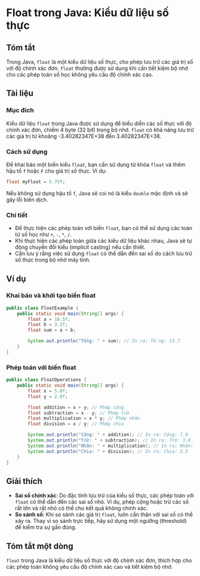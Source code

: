 <!--
Meta Description: # Float trong Java: Kiểu dữ liệu số thực ## Tóm tắt Trong Java, `float` là một kiểu dữ liệu số thực, cho phép lưu trữ các giá trị số với độ chính xác ...
Meta Keywords: float, các, phép, java, kiểu
-->

# Float trong Java: Kiểu dữ liệu số thực

## Tóm tắt
Trong Java, `float` là một kiểu dữ liệu số thực, cho phép lưu trữ các giá trị số với độ chính xác đơn. `float` thường được sử dụng khi cần tiết kiệm bộ nhớ cho các phép toán số học không yêu cầu độ chính xác cao.

## Tài liệu
### Mục đích
Kiểu dữ liệu `float` trong Java được sử dụng để biểu diễn các số thực với độ chính xác đơn, chiếm 4 byte (32 bit) trong bộ nhớ. `float` có khả năng lưu trữ các giá trị từ khoảng -3.40282347E+38 đến 3.40282347E+38. 

### Cách sử dụng
Để khai báo một biến kiểu `float`, bạn cần sử dụng từ khóa `float` và thêm hậu tố `f` hoặc `F` cho giá trị số thực. Ví dụ:

```java
float myFloat = 5.75f;
```

Nếu không sử dụng hậu tố `f`, Java sẽ coi nó là kiểu `double` mặc định và sẽ gây lỗi biên dịch.

### Chi tiết
- Để thực hiện các phép toán với biến `float`, bạn có thể sử dụng các toán tử số học như `+`, `-`, `*`, `/`.
- Khi thực hiện các phép toán giữa các kiểu dữ liệu khác nhau, Java sẽ tự động chuyển đổi kiểu (implicit casting) nếu cần thiết.
- Cần lưu ý rằng việc sử dụng `float` có thể dẫn đến sai số do cách lưu trữ số thực trong bộ nhớ máy tính.

## Ví dụ
### Khai báo và khởi tạo biến float
```java
public class FloatExample {
    public static void main(String[] args) {
        float a = 10.5f;
        float b = 3.2f;
        float sum = a + b;

        System.out.println("Tổng: " + sum); // In ra: Tổng: 13.7
    }
}
```

### Phép toán với biến float
```java
public class FloatOperations {
    public static void main(String[] args) {
        float x = 5.0f;
        float y = 2.0f;

        float addition = x + y; // Phép cộng
        float subtraction = x - y; // Phép trừ
        float multiplication = x * y; // Phép nhân
        float division = x / y; // Phép chia

        System.out.println("Cộng: " + addition); // In ra: Cộng: 7.0
        System.out.println("Trừ: " + subtraction); // In ra: Trừ: 3.0
        System.out.println("Nhân: " + multiplication); // In ra: Nhân: 10.0
        System.out.println("Chia: " + division); // In ra: Chia: 2.5
    }
}
```

## Giải thích
- **Sai số chính xác**: Do đặc tính lưu trữ của kiểu số thực, các phép toán với `float` có thể dẫn đến các sai số nhỏ. Ví dụ, phép cộng hoặc trừ các số rất lớn và rất nhỏ có thể cho kết quả không chính xác.
- **So sánh số**: Khi so sánh các giá trị `float`, luôn cẩn thận với sai số có thể xảy ra. Thay vì so sánh trực tiếp, hãy sử dụng một ngưỡng (threshold) để kiểm tra sự gần đúng.

## Tóm tắt một dòng
`float` trong Java là kiểu dữ liệu số thực với độ chính xác đơn, thích hợp cho các phép toán không yêu cầu độ chính xác cao và tiết kiệm bộ nhớ.